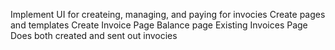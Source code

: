 Implement UI for createing, managing, and paying for invocies
    Create pages and templates
        Create Invoice Page
        Balance page
        Existing Invoices Page
            Does both created and sent out invocies